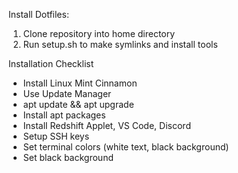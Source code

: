 Install Dotfiles:
1. Clone repository into home directory
2. Run setup.sh to make symlinks and install tools

Installation Checklist
  - Install Linux Mint Cinnamon
  - Use Update Manager
  - apt update && apt upgrade
  - Install apt packages
  - Install Redshift Applet, VS Code, Discord
  - Setup SSH keys
  - Set terminal colors (white text, black background)
  - Set black background
